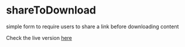 shareToDownload
===
simple form to require users to share a link before downloading content

Check the live version [here](http://www.ambitionresource.com/sharingTool/)
